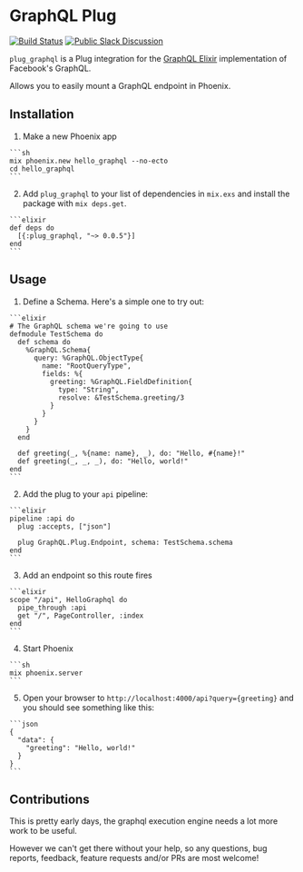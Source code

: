 # GraphQL Plug

[![Build Status](https://travis-ci.org/joshprice/plug_graphql.svg)](https://travis-ci.org/joshprice/plug_graphql)
[![Public Slack Discussion](https://graphql-slack.herokuapp.com/badge.svg)](https://graphql-slack.herokuapp.com/)

`plug_graphql` is a Plug integration for the [GraphQL Elixir](https://github.com/joshprice/graphql-elixir) implementation of Facebook's GraphQL.

Allows you to easily mount a GraphQL endpoint in Phoenix.

## Installation

  1. Make a new Phoenix app

    ```sh
    mix phoenix.new hello_graphql --no-ecto
    cd hello_graphql
    ```

  2. Add `plug_graphql` to your list of dependencies in `mix.exs` and install the package with `mix deps.get`.

    ```elixir
    def deps do
      [{:plug_graphql, "~> 0.0.5"}]
    end
    ```

## Usage

  1. Define a Schema. Here's a simple one to try out:

    ```elixir
    # The GraphQL schema we're going to use
    defmodule TestSchema do
      def schema do
        %GraphQL.Schema{
          query: %GraphQL.ObjectType{
            name: "RootQueryType",
            fields: %{
              greeting: %GraphQL.FieldDefinition{
                type: "String",
                resolve: &TestSchema.greeting/3
              }
            }
          }
        }
      end

      def greeting(_, %{name: name}, _), do: "Hello, #{name}!"
      def greeting(_, _, _), do: "Hello, world!"
    end
    ```

  2. Add the plug to your `api` pipeline:

    ```elixir
    pipeline :api do
      plug :accepts, ["json"]

      plug GraphQL.Plug.Endpoint, schema: TestSchema.schema
    end
    ```

  3. Add an endpoint so this route fires

    ```elixir
    scope "/api", HelloGraphql do
      pipe_through :api
      get "/", PageController, :index
    end
    ```

  4. Start Phoenix

    ```sh
    mix phoenix.server
    ```

  5. Open your browser to `http://localhost:4000/api?query={greeting}` and you should see something like this:

    ```json
    {
      "data": {
        "greeting": "Hello, world!"
      }
    }
    ```

## Contributions

This is pretty early days, the graphql execution engine needs a lot more work to be useful.

However we can't get there without your help, so any questions, bug reports, feedback,
feature requests and/or PRs are most welcome!
